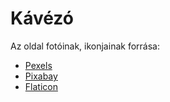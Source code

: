 # Kávézó

Az oldal fotóinak, ikonjainak forrása:

* [Pexels](https://www.pexels.com/hu-hu/)
* [Pixabay](https://pixabay.com/hu/9)
* [Flaticon](https://wwww.flaticon.com/)